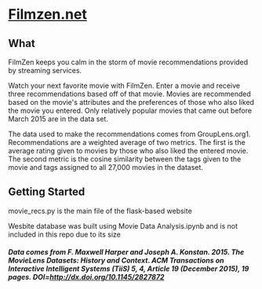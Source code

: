 # [Filmzen.net](http://filmzen.net/)

## What 

FilmZen keeps you calm in the storm of movie recommendations provided by streaming services.

Watch your next favorite movie with FilmZen. Enter a movie and receive three recommendations based off of that movie. Movies are recommended based on the movie's attributes and the preferences of those who also liked the movie you entered. Only relatively popular movies that came out before March 2015 are in the data set.

The data used to make the recommendations comes from GroupLens.org1. Recommendations are a weighted average of two metrics. The first is the average rating given to movies by those who also liked the entered movie. The second metric is the cosine similarity between the tags given to the movie and tags assigned to all 27,000 movies in the dataset.

## Getting Started

movie_recs.py is the main file of the flask-based website

Wesbite database was built using Movie Data Analysis.ipynb and is not included in this repo due to its size

##### Data comes from F. Maxwell Harper and Joseph A. Konstan. 2015. The MovieLens Datasets: History and Context. ACM Transactions on Interactive Intelligent Systems (TiiS) 5, 4, Article 19 (December 2015), 19 pages. DOI=http://dx.doi.org/10.1145/2827872
